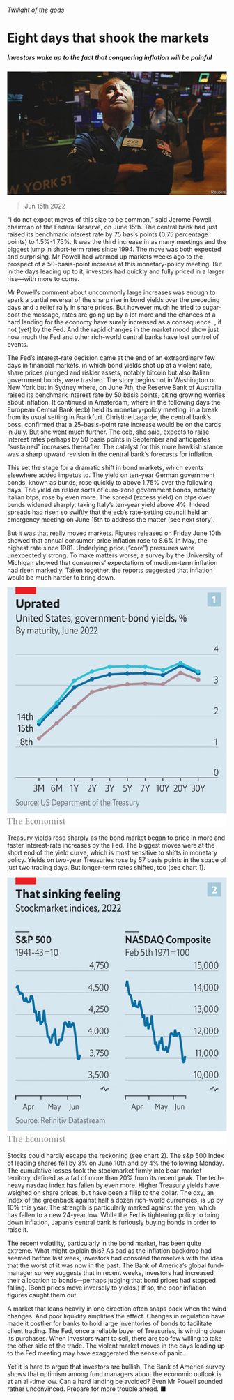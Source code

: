 ###### Twilight of the gods

# Eight days that shook the markets 

##### Investors wake up to the fact that conquering inflation will be painful 

![image](images/20220618_FNP001.jpg) 

> Jun 15th 2022 

“I do not expect moves of this size to be common,” said Jerome Powell, chairman of the Federal Reserve, on June 15th. The central bank had just raised its benchmark interest rate by 75 basis points (0.75 percentage points) to 1.5%-1.75%. It was the third increase in as many meetings and the biggest jump in short-term rates since 1994. The move was both expected and surprising. Mr Powell had warmed up markets weeks ago to the prospect of a 50-basis-point increase at this monetary-policy meeting. But in the days leading up to it, investors had quickly and fully priced in a larger rise—with more to come.

Mr Powell’s comment about uncommonly large increases was enough to spark a partial reversal of the sharp rise in bond yields over the preceding days and a relief rally in share prices. But however much he tried to sugar-coat the message, rates are going up by a lot more and the chances of a hard landing for the economy have surely increased as a consequence. , if not (yet) by the Fed. And the rapid changes in the market mood show just how much the Fed and other rich-world central banks have lost control of events.

The Fed’s interest-rate decision came at the end of an extraordinary few days in financial markets, in which bond yields shot up at a violent rate, share prices plunged and riskier assets, notably bitcoin but also Italian government bonds, were trashed. The story begins not in Washington or New York but in Sydney where, on June 7th, the Reserve Bank of Australia raised its benchmark interest rate by 50 basis points, citing growing worries about inflation. It continued in Amsterdam, where in the following days the European Central Bank (ecb) held its monetary-policy meeting, in a break from its usual setting in Frankfurt. Christine Lagarde, the central bank’s boss, confirmed that a 25-basis-point rate increase would be on the cards in July. But she went much further. The ecb, she said, expects to raise interest rates perhaps by 50 basis points in September and anticipates “sustained” increases thereafter. The catalyst for this more hawkish stance was a sharp upward revision in the central bank’s forecasts for inflation.

This set the stage for a dramatic shift in bond markets, which events elsewhere added impetus to. The yield on ten-year German government bonds, known as bunds, rose quickly to above 1.75% over the following days. The yield on riskier sorts of euro-zone government bonds, notably Italian btps, rose by even more. The spread (excess yield) on btps over bunds widened sharply, taking Italy’s ten-year yield above 4%. Indeed spreads had risen so swiftly that the ecb’s rate-setting council held an emergency meeting on June 15th to address the matter (see next story). 

But it was  that really moved markets. Figures released on Friday June 10th showed that annual consumer-price inflation rose to 8.6% in May, the highest rate since 1981. Underlying price (“core”) pressures were unexpectedly strong. To make matters worse, a survey by the University of Michigan showed that consumers’ expectations of medium-term inflation had risen markedly. Taken together, the reports suggested that inflation would be much harder to bring down. 

![image](images/20220618_FNC742.png) 


Treasury yields rose sharply as the bond market began to price in more and faster interest-rate increases by the Fed. The biggest moves were at the short end of the yield curve, which is most sensitive to shifts in monetary policy. Yields on two-year Treasuries rose by 57 basis points in the space of just two trading days. But longer-term rates shifted, too (see chart 1). 

![image](images/20220618_FNC743.png) 


Stocks could hardly escape the reckoning (see chart 2). The s&amp;p 500 index of leading shares fell by 3% on June 10th and by 4% the following Monday. The cumulative losses took the stockmarket firmly into bear-market territory, defined as a fall of more than 20% from its recent peak. The tech-heavy nasdaq index has fallen by even more. Higher Treasury yields have weighed on share prices, but have been a fillip to the dollar. The dxy, an index of the greenback against half a dozen rich-world currencies, is up by 10% this year. The strength is particularly marked against the yen, which has fallen to a new 24-year low. While the Fed is tightening policy to bring down inflation, Japan’s central bank is furiously buying bonds in order to raise it. 

The recent volatility, particularly in the bond market, has been quite extreme. What might explain this? As bad as the inflation backdrop had seemed before last week, investors had consoled themselves with the idea that the worst of it was now in the past. The Bank of America’s global fund-manager survey suggests that in recent weeks, investors had increased their allocation to bonds—perhaps judging that bond prices had stopped falling. (Bond prices move inversely to yields.) If so, the poor inflation figures caught them out. 

A market that leans heavily in one direction often snaps back when the wind changes. And poor liquidity amplifies the effect. Changes in regulation have made it costlier for banks to hold large inventories of bonds to facilitate client trading. The Fed, once a reliable buyer of Treasuries, is winding down its purchases. When investors want to sell, there are too few willing to take the other side of the trade. The violent market moves in the days leading up to the Fed meeting may have exaggerated the sense of panic. 

Yet it is hard to argue that investors are bullish. The Bank of America survey shows that optimism among fund managers about the economic outlook is at an all-time low. Can a hard landing be avoided? Even Mr Powell sounded rather unconvinced. Prepare for more trouble ahead. ■


